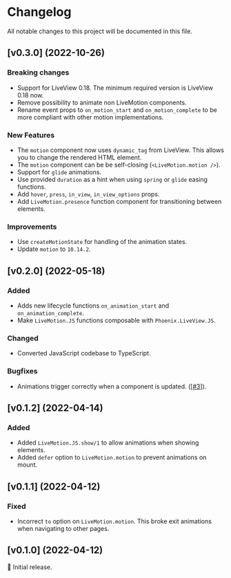 # Changelog

All notable changes to this project will be documented in this file.

## [v0.3.0] (2022-10-26)

### Breaking changes

- Support for LiveView 0.18. The minimum required version is LiveView 0.18 now.
- Remove possibility to animate non LiveMotion components.
- Rename event props to `on_motion_start` and `on_motion_complete` to be more compliant with
other motion implementations.

### New Features

- The `motion` component now uses `dynamic_tag` from LiveView. This allows you to change the
rendered HTML element.
- The `motion` component can be be self-closing (`<LiveMotion.motion />`).
- Support for `glide` animations.
- Use provided `duration` as a hint when using `spring` or `glide` easing functions.
- Add `hover`, `press`, `in_view`, `in_view_options` props.
- Add `LiveMotion.presence` function component for transitioning between elements.

### Improvements

- Use `createMotionState` for handling of the animation states.
- Update `motion` to `10.14.2`.

## [v0.2.0] (2022-05-18)

### Added

- Adds new lifecycle functions `on_animation_start` and `on_animation_complete`.
- Make `LiveMotion.JS` functions composable with `Phoenix.LiveView.JS`.

### Changed

- Converted JavaScript codebase to TypeScript.

### Bugfixes

- Animations trigger correctly when a component is updated. ([[#3](https://github.com/benvp/live_motion/issues/3)]).

## [v0.1.2] (2022-04-14)

### Added

- Added `LiveMotion.JS.show/1` to allow animations when showing elements.
- Added `defer` option to `LiveMotion.motion` to prevent animations on mount.

## [v0.1.1] (2022-04-12)

### Fixed

- Incorrect `to` option on `LiveMotion.motion`. This broke exit animations
  when navigating to other pages.

## [v0.1.0] (2022-04-12)

🚀 Initial release.

